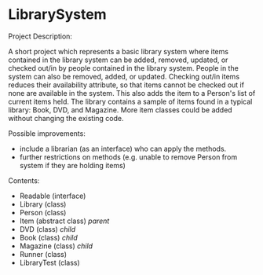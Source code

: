 # LibrarySystem

Project Description:

  A short project which represents a basic library system where items contained in the library system can be
  added, removed, updated, or checked out/in by people contained in the library system. People in the system
  can also be removed, added, or updated. Checking out/in items reduces their availability attribute, so that
  items cannot be checked out if none are available in the system. This also adds the item to a Person's list
  of current items held. The library contains a sample of items found in a typical library: Book, DVD, and 
  Magazine. More item classes could be added without changing the existing code.

Possible improvements:
 - include a librarian (as an interface) who can apply the methods.
 - further restrictions on methods (e.g. unable to remove Person from system if they are holding items)

Contents:
 - Readable (interface)
 - Library (class)
 - Person (class)
 - Item (abstract class) _parent_
 - DVD (class) _child_
 - Book (class) _child_
 - Magazine (class) _child_
 - Runner (class)
 - LibraryTest (class)
